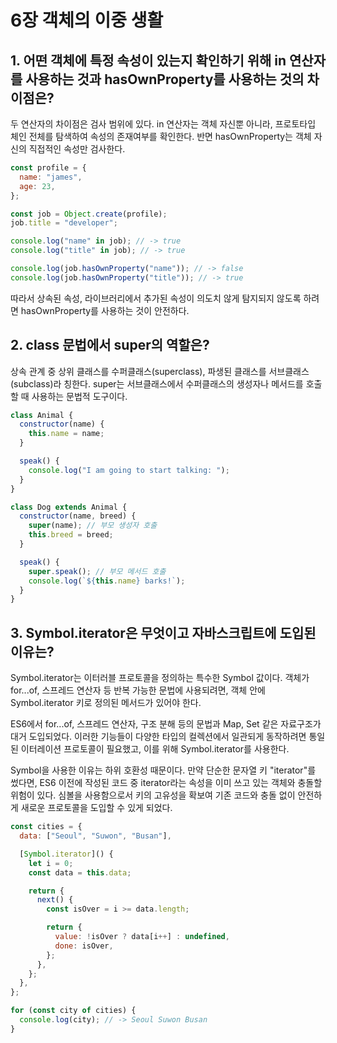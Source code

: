 # 6장 객체의 이중 생활

## 1. 어떤 객체에 특정 속성이 있는지 확인하기 위해 in 연산자를 사용하는 것과 hasOwnProperty를 사용하는 것의 차이점은?

두 연산자의 차이점은 검사 범위에 있다. in 연산자는 객체 자신뿐 아니라, 프로토타입 체인 전체를 탐색하여 속성의 존재여부를 확인한다. 반면 hasOwnProperty는 객체 자신의 직접적인 속성만 검사한다.

```js
const profile = {
  name: "james",
  age: 23,
};

const job = Object.create(profile);
job.title = "developer";

console.log("name" in job); // -> true
console.log("title" in job); // -> true

console.log(job.hasOwnProperty("name")); // -> false
console.log(job.hasOwnProperty("title")); // -> true
```

따라서 상속된 속성, 라이브러리에서 추가된 속성이 의도치 않게 탐지되지 않도록 하려면 hasOwnProperty를 사용하는 것이 안전하다.

## 2. class 문법에서 super의 역할은?

상속 관계 중 상위 클래스를 수퍼클래스(superclass), 파생된 클래스를 서브클래스(subclass)라 칭한다. super는 서브클래스에서 수퍼클래스의 생성자나 메서드를 호출할 때 사용하는 문법적 도구이다.

```js
class Animal {
  constructor(name) {
    this.name = name;
  }

  speak() {
    console.log("I am going to start talking: ");
  }
}

class Dog extends Animal {
  constructor(name, breed) {
    super(name); // 부모 생성자 호출
    this.breed = breed;
  }

  speak() {
    super.speak(); // 부모 메서드 호출
    console.log(`${this.name} barks!`);
  }
}
```

## 3. Symbol.iterator은 무엇이고 자바스크립트에 도입된 이유는?

Symbol.iterator는 이터러블 프로토콜을 정의하는 특수한 Symbol 값이다. 객체가 for...of, 스프레드 연산자 등 반복 가능한 문법에 사용되려면, 객체 안에 Symbol.iterator 키로 정의된 메서드가 있어야 한다.

ES6에서 for...of, 스프레드 연산자, 구조 분해 등의 문법과 Map, Set 같은 자료구조가 대거 도입되었다. 이러한 기능들이 다양한 타입의 컬렉션에서 일관되게 동작하려면 통일된 이터레이션 프로토콜이 필요했고, 이를 위해 Symbol.iterator를 사용한다.

Symbol을 사용한 이유는 하위 호환성 때문이다. 만약 단순한 문자열 키 "iterator"를 썼다면, ES6 이전에 작성된 코드 중 iterator라는 속성을 이미 쓰고 있는 객체와 충돌할 위험이 있다. 심볼을 사용함으로서 키의 고유성을 확보여 기존 코드와 충돌 없이 안전하게 새로운 프로토콜을 도입할 수 있게 되었다.

```js
const cities = {
  data: ["Seoul", "Suwon", "Busan"],

  [Symbol.iterator]() {
    let i = 0;
    const data = this.data;

    return {
      next() {
        const isOver = i >= data.length;

        return {
          value: !isOver ? data[i++] : undefined,
          done: isOver,
        };
      },
    };
  },
};

for (const city of cities) {
  console.log(city); // -> Seoul Suwon Busan
}
```
